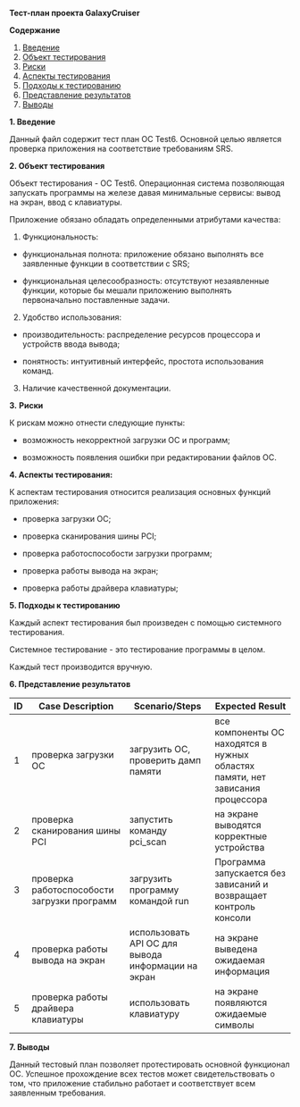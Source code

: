 **Тест-план проекта GalaxyCruiser**

**Содержание**

1. [Введение](#1)
2. [Объект тестирования](#2)
3. [Риски](#3)
4. [Аспекты тестирования](#4)
5. [Подходы к тестированию](#5)
6. [Представление результатов](#6)
7. [Выводы](#7)

<a name="1"></a>

**1. Введение**

Данный файл содержит тест план ОС Test6. Основной целью является проверка приложения на соответствие требованиям SRS.

<a name="2"></a>

**2. Объект тестирования**

Объект тестирования - ОС Test6. Операционная система позволяющая запускать программы на железе давая минимальные сервисы: вывод на экран, ввод с клавиатуры.

Приложение обязано обладать определенными атрибутами качества:

1. Функциональность:

- функциональная полнота: приложение обязано выполнять все заявленные функции в соответствии с SRS;

- функциональная целесообразность: отсутствуют незаявленные функции, которые бы мешали приложению выполнять первоначально поставленные задачи.

2. Удобство использования:

- производительность: распределение ресурсов процессора и устройств ввода вывода;

- понятность: интуитивный интерфейс, простота использования команд.

3. Наличие качественной документации.

<a name="3"></a>

**3.** **Риски**

К рискам можно отнести следующие пункты:

- возможность некорректной загрузки ОС и программ;

- возможность появления ошибки при редактировании файлов ОС.

<a name="4"></a>

**4. Аспекты тестирования:**

К аспектам тестирования относится реализация основных функций приложения:

- проверка загрузки ОС;

- проверка сканирования шины PCI;

- проверка работоспособости загрузки программ;

- проверка работы вывода на экран;

- проверка работы драйвера клавиатуры;

<a name="5"></a>

**5. Подходы к тестированию**

Каждый аспект тестирования был произведен с помощью системного тестирования.

Системное тестирование - это тестирование программы в целом.

Каждый тест производится вручную.

<a name="6"></a>

**6. Представление результатов**

| ID   | Case Description                    | Scenario/Steps                          | Expected Result                                          |
| :--- | ----------------------------------- | --------------------------------------- | -------------------------------------------------------- |
| 1    | проверка загрузки ОС            | загрузить ОС, проверить дамп памяти          | все компоненты ОС находятся в нужных областях памяти, нет зависания процессора                      |
| 2    | проверка сканирования шины PCI             | запустить команду pci_scan          | на экране выводятся корректные устройства                       |
| 3    | проверка работоспособости загрузки программ  | загрузить программу командой run | Программа запускается без зависаний и возвращает контроль консоли |
| 4    | проверка работы вывода на экран               | использовать API ОС для вывода информации на экран         | на экране выведена ожидаемая информация                                      |
| 5    | проверка работы драйвера клавиатуры          | использовать клавиатуру               | на экране появляются ожидаемые символы

<a name="7"></a>

**7. Выводы**

Данный тестовый план позволяет протестировать основной функционал ОС. Успешное прохождение всех тестов может свидетельствовать о том, что приложение стабильно работает и соответствует всем заявленным требования.

